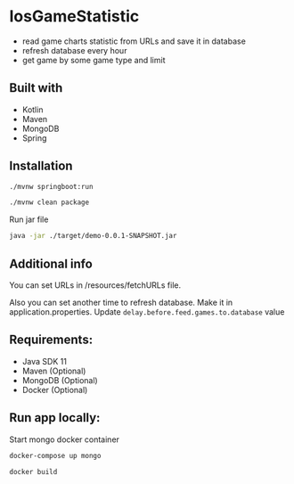 # IosGameStatistic
- read game charts statistic from URLs and save it in database
- refresh database every hour
- get game by some game type and limit

## Built with 
- Kotlin
- Maven
- MongoDB
- Spring

## Installation

```bash
./mvnw springboot:run
```
```bash
./mvnw clean package
```
Run jar file

```bash
java -jar ./target/demo-0.0.1-SNAPSHOT.jar
```

## Additional info

You can set URLs in /resources/fetchURLs file.

Also you can set another time to refresh database. Make it in application.properties. Update `delay.before.feed.games.to.database` value

## Requirements:

- Java SDK 11
- Maven (Optional) 
- MongoDB (Optional)
- Docker (Optional)

## Run app locally:

Start mongo docker container
```bash
docker-compose up mongo
```
```
docker build
```

